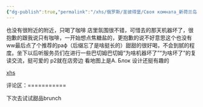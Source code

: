 ```yaml
---
{"dg-publish":true,"permalink":"/xhs/俄罗斯/圣彼得堡/Своя комната_新荷兰岛附近/","tags":["rednote","圣彼得堡"],"created":"2025-03-17T22:14:04.135+08:00","updated":"2025-03-20T22:46:14.392+08:00"}
---
```


 

也没有很附近的附近，只喝了咖啡
店里氛围很不错，可惜去的那天机器坏了，很抱歉的跟我说只有咖啡，一开始想点焦糖盐的，更抱歉的说不好意思这个也没有ww最后点了个推荐的раф（后缀忘了是啥挺长的）甜甜的很好喝，不会到腻的程度。坐下以后听服务员们在进行一些巴切姆巴切姆“为啥机器坏了”“为啥坏了”的复读交流，挺可爱的
p2就在店旁边 看地图上是А. Блок 设计还挺有趣的

[xhs](https://www.xiaohongshu.com/explore/64889f060000000013014cef?xsec_token=ABtYh-1DjzQPLn0rm6dPV8pCuIjAyzJ1p4CSN36BeGCUM=&xsec_source=pc_user)

评论区：===========

下次去试试甜品brunch